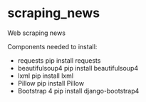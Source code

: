 # scraping_news
Web scraping news

Components needed to install:
  - requests
		pip install requests
  - beautifulsoup4
		pip install beautifulsoup4
  - lxml
		pip install lxml
  - Pillow
		pip install Pillow
  - Bootstrap 4
		pip install django-bootstrap4
